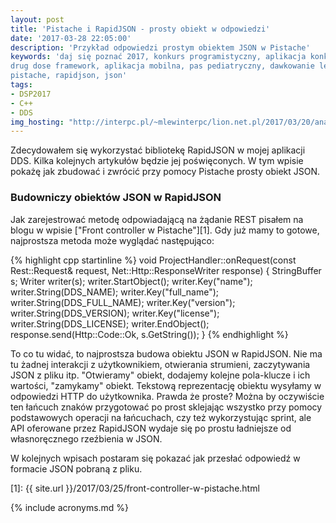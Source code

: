 ```yaml
---
layout: post
title: 'Pistache i RapidJSON - prosty obiekt w odpowiedzi'
date: '2017-03-28 22:05:00'
description: 'Przykład odpowiedzi prostym obiektem JSON w Pistache'
keywords: 'daj się poznać 2017, konkurs programistyczny, aplikacja konkursowa,
drug dose framework, aplikacja mobilna, pas pediatryczny, dawkowanie leków, 
pistache, rapidjson, json'
tags:
- DSP2017
- C++
- DDS
img_hosting: "http://interpc.pl/~mlewinterpc/lion.net.pl/2017/03/20/analiza-wymagan-dla-serwera-dawek-lekow/"
---
```


Zdecydowałem się wykorzystać bibliotekę RapidJSON w mojej aplikacji DDS. Kilka 
kolejnych artykułów będzie jej poświęconych. W tym wpisie pokażę jak zbudować i 
zwrócić przy pomocy Pistache prosty obiekt JSON.

### Budowniczy obiektów JSON w RapidJSON

Jak zarejestrować metodę odpowiadającą na żądanie REST pisałem na blogu w wpisie
["Front controller w Pistache"][1]. Gdy już mamy to gotowe, najprostsza metoda
może wyglądać następująco:

{% highlight cpp startinline %}
void ProjectHandler::onRequest(const Rest::Request& request, Net::Http::ResponseWriter response) {
    StringBuffer s;
    Writer<StringBuffer> writer(s);
    writer.StartObject();
    writer.Key("name");
    writer.String(DDS_NAME);
    writer.Key("full_name");
    writer.String(DDS_FULL_NAME);
    writer.Key("version");
    writer.String(DDS_VERSION);
    writer.Key("license");
    writer.String(DDS_LICENSE);
    writer.EndObject();
    response.send(Http::Code::Ok, s.GetString());
}
{% endhighlight %}

To co tu widać, to najprostsza budowa obiektu JSON w RapidJSON. Nie ma
tu żadnej interakcji z użytkownikiem, otwierania strumieni, zaczytywania JSON z pliku 
itp. "Otwieramy" obiekt, dodajemy kolejne pola-klucze i ich wartości, "zamykamy"
obiekt. Tekstową reprezentację obiektu wysyłamy w odpowiedzi HTTP do użytkownika.
Prawda że proste? Można by oczywiście ten łańcuch znaków przygotować po prost sklejając
wszystko przy pomocy podstawowych operacji na łańcuchach, czy też wykorzystując sprint,
ale API oferowane przez RapidJSON wydaje się po prostu ładniejsze od własnoręcznego
rzeźbienia w JSON.

W kolejnych wpisach postaram się pokazać jak przesłać odpowiedź w formacie JSON
pobraną z pliku.

[1]: {{ site.url }}/2017/03/25/front-controller-w-pistache.html

{% include acronyms.md %}
